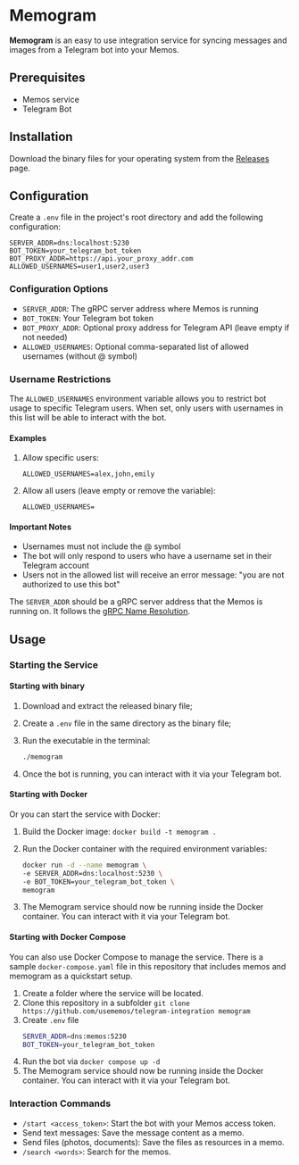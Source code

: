 # Memogram

**Memogram** is an easy to use integration service for syncing messages and images from a Telegram bot into your Memos.

## Prerequisites

- Memos service
- Telegram Bot

## Installation

Download the binary files for your operating system from the [Releases](https://github.com/usememos/telegram-integration/releases) page.

## Configuration

Create a `.env` file in the project's root directory and add the following configuration:

```env
SERVER_ADDR=dns:localhost:5230
BOT_TOKEN=your_telegram_bot_token
BOT_PROXY_ADDR=https://api.your_proxy_addr.com
ALLOWED_USERNAMES=user1,user2,user3
```

### Configuration Options

- `SERVER_ADDR`: The gRPC server address where Memos is running
- `BOT_TOKEN`: Your Telegram bot token
- `BOT_PROXY_ADDR`: Optional proxy address for Telegram API (leave empty if not needed)
- `ALLOWED_USERNAMES`: Optional comma-separated list of allowed usernames (without @ symbol)

### Username Restrictions

The `ALLOWED_USERNAMES` environment variable allows you to restrict bot usage to specific Telegram users. When set, only users with usernames in this list will be able to interact with the bot.

#### Examples

1. Allow specific users:

   ```env
   ALLOWED_USERNAMES=alex,john,emily
   ```

2. Allow all users (leave empty or remove the variable):

   ```env
   ALLOWED_USERNAMES=
   ```

#### Important Notes

- Usernames must not include the @ symbol
- The bot will only respond to users who have a username set in their Telegram account
- Users not in the allowed list will receive an error message: "you are not authorized to use this bot"

The `SERVER_ADDR` should be a gRPC server address that the Memos is running on. It follows the [gRPC Name Resolution](https://github.com/grpc/grpc/blob/master/doc/naming.md).

## Usage

### Starting the Service

#### Starting with binary

1. Download and extract the released binary file;
2. Create a `.env` file in the same directory as the binary file;
3. Run the executable in the terminal:

   ```sh
   ./memogram
   ```

4. Once the bot is running, you can interact with it via your Telegram bot.

#### Starting with Docker

Or you can start the service with Docker:

1.  Build the Docker image: `docker build -t memogram .`
2.  Run the Docker container with the required environment variables:

    ```sh
    docker run -d --name memogram \
    -e SERVER_ADDR=dns:localhost:5230 \
    -e BOT_TOKEN=your_telegram_bot_token \
    memogram
    ```

3.  The Memogram service should now be running inside the Docker container. You can interact with it via your Telegram bot.

#### Starting with Docker Compose

You can also use Docker Compose to manage the service. There is a sample `docker-compose.yaml` file in this repository
that includes memos and memogram as a quickstart setup.

1.  Create a folder where the service will be located.
2.  Clone this repository in a subfolder `git clone https://github.com/usememos/telegram-integration memogram`
3.  Create `.env` file
    ```sh
    SERVER_ADDR=dns:memos:5230
    BOT_TOKEN=your_telegram_bot_token
    ```
4. Run the bot via `docker compose up -d`
5. The Memogram service should now be running inside the Docker container. You can interact with it via your Telegram bot.

### Interaction Commands

- `/start <access_token>`: Start the bot with your Memos access token.
- Send text messages: Save the message content as a memo.
- Send files (photos, documents): Save the files as resources in a memo.
- `/search <words>`: Search for the memos.
